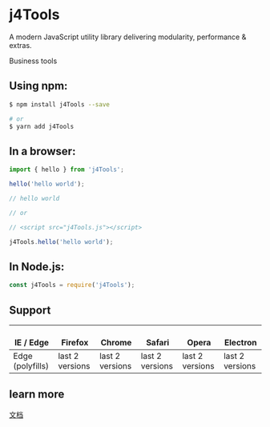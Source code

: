 # j4Tools

A modern JavaScript utility library delivering modularity, performance & extras.

Business tools

## Using npm:

```bash
$ npm install j4Tools --save

# or
$ yarn add j4Tools

```

## In a browser:

```js
import { hello } from 'j4Tools';

hello('hello world');

// hello world

// or

// <script src="j4Tools.js"></script>

j4Tools.hello('hello world');
```

## In Node.js:

```js
const j4Tools = require('j4Tools');
```

## Support

| </br>IE / Edge   | </br>Firefox    | </br>Chrome     | </br>Safari     | </br>Opera      | </br>Electron   |
| ---------------- | --------------- | --------------- | --------------- | --------------- | --------------- |
| Edge (polyfills) | last 2 versions | last 2 versions | last 2 versions | last 2 versions | last 2 versions |

## learn more

[文档](https://kchzhang.github.io/)
